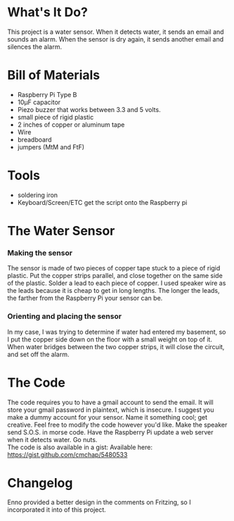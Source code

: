 What's It Do? 
============= 
This project is a water sensor. When it detects water, it sends an email and sounds an alarm. When the sensor is dry again, it sends another email and silences the alarm. 

Bill of Materials 
================= 
- Raspberry Pi Type B 
- 10μF capacitor 
- Piezo buzzer that works between 3.3 and 5 volts. 
- small piece of rigid plastic 
- 2 inches of copper or aluminum tape 
- Wire 
- breadboard 
- jumpers (MtM and FtF) 

Tools 
===== 
- soldering iron 
- Keyboard/Screen/ETC get the script onto the Raspberry pi 

The Water Sensor 
================= 

### Making the sensor 
The sensor is made of two pieces of copper tape stuck to a piece of rigid plastic. Put the copper strips parallel, and close together on the same side of the plastic. Solder a lead to each piece of copper. I used speaker wire as the leads because it is cheap to get in long lengths. The longer the leads, the farther from the Raspberry Pi your sensor can be. 

### Orienting and placing the sensor 
In my case, I was trying to determine if water had entered my basement, so I put the copper side down on the floor with a small weight on top of it. When water bridges between the two copper strips, it will close the circuit, and set off the alarm. 

The Code 
========
The code requires you to have a gmail account to send the email. It will store your gmail password in plaintext, which is insecure. I suggest you make a dummy account for your sensor. Name it something cool; get creative. Feel free to modify the code however you'd like. Make the speaker send S.O.S. in morse code. Have the Raspberry Pi update a web server when it detects water. Go nuts.  
The code is also available in a gist: Available here: https://gist.github.com/cmchap/5480533

Changelog 
============= 
Enno provided a better design in the comments on Fritzing, so I incorporated it into of this project. 
